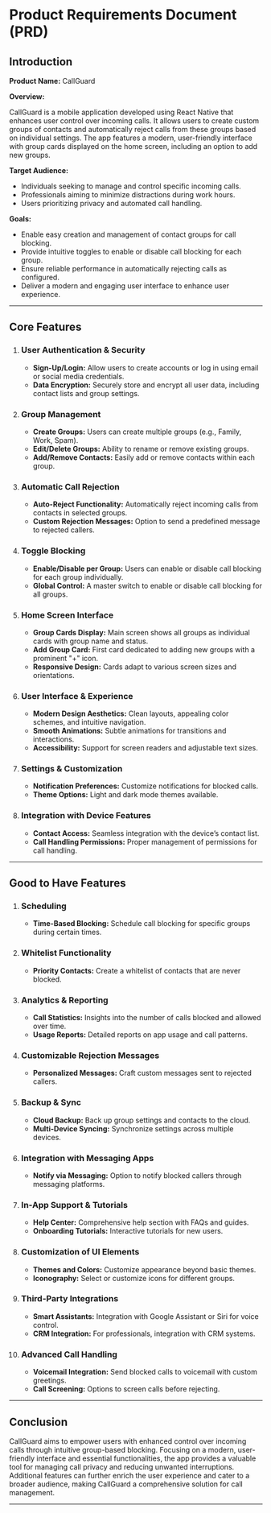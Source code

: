 # **Product Requirements Document (PRD)**

## **Introduction**

**Product Name:** CallGuard

**Overview:**

CallGuard is a mobile application developed using React Native that enhances user control over incoming calls. It allows users to create custom groups of contacts and automatically reject calls from these groups based on individual settings. The app features a modern, user-friendly interface with group cards displayed on the home screen, including an option to add new groups.

**Target Audience:**

- Individuals seeking to manage and control specific incoming calls.
- Professionals aiming to minimize distractions during work hours.
- Users prioritizing privacy and automated call handling.

**Goals:**

- Enable easy creation and management of contact groups for call blocking.
- Provide intuitive toggles to enable or disable call blocking for each group.
- Ensure reliable performance in automatically rejecting calls as configured.
- Deliver a modern and engaging user interface to enhance user experience.

---

## **Core Features**

1. ### **User Authentication & Security**

   - **Sign-Up/Login:** Allow users to create accounts or log in using email or social media credentials.
   - **Data Encryption:** Securely store and encrypt all user data, including contact lists and group settings.

2. ### **Group Management**

   - **Create Groups:** Users can create multiple groups (e.g., Family, Work, Spam).
   - **Edit/Delete Groups:** Ability to rename or remove existing groups.
   - **Add/Remove Contacts:** Easily add or remove contacts within each group.

3. ### **Automatic Call Rejection**

   - **Auto-Reject Functionality:** Automatically reject incoming calls from contacts in selected groups.
   - **Custom Rejection Messages:** Option to send a predefined message to rejected callers.

4. ### **Toggle Blocking**

   - **Enable/Disable per Group:** Users can enable or disable call blocking for each group individually.
   - **Global Control:** A master switch to enable or disable call blocking for all groups.

5. ### **Home Screen Interface**

   - **Group Cards Display:** Main screen shows all groups as individual cards with group name and status.
   - **Add Group Card:** First card dedicated to adding new groups with a prominent "+" icon.
   - **Responsive Design:** Cards adapt to various screen sizes and orientations.

6. ### **User Interface & Experience**

   - **Modern Design Aesthetics:** Clean layouts, appealing color schemes, and intuitive navigation.
   - **Smooth Animations:** Subtle animations for transitions and interactions.
   - **Accessibility:** Support for screen readers and adjustable text sizes.

7. ### **Settings & Customization**

   - **Notification Preferences:** Customize notifications for blocked calls.
   - **Theme Options:** Light and dark mode themes available.

8. ### **Integration with Device Features**

   - **Contact Access:** Seamless integration with the device’s contact list.
   - **Call Handling Permissions:** Proper management of permissions for call handling.

---

## **Good to Have Features**

1. ### **Scheduling**

   - **Time-Based Blocking:** Schedule call blocking for specific groups during certain times.

2. ### **Whitelist Functionality**

   - **Priority Contacts:** Create a whitelist of contacts that are never blocked.

3. ### **Analytics & Reporting**

   - **Call Statistics:** Insights into the number of calls blocked and allowed over time.
   - **Usage Reports:** Detailed reports on app usage and call patterns.

4. ### **Customizable Rejection Messages**

   - **Personalized Messages:** Craft custom messages sent to rejected callers.

5. ### **Backup & Sync**

   - **Cloud Backup:** Back up group settings and contacts to the cloud.
   - **Multi-Device Syncing:** Synchronize settings across multiple devices.

6. ### **Integration with Messaging Apps**

   - **Notify via Messaging:** Option to notify blocked callers through messaging platforms.

7. ### **In-App Support & Tutorials**

   - **Help Center:** Comprehensive help section with FAQs and guides.
   - **Onboarding Tutorials:** Interactive tutorials for new users.

8. ### **Customization of UI Elements**

   - **Themes and Colors:** Customize appearance beyond basic themes.
   - **Iconography:** Select or customize icons for different groups.

9. ### **Third-Party Integrations**

   - **Smart Assistants:** Integration with Google Assistant or Siri for voice control.
   - **CRM Integration:** For professionals, integration with CRM systems.

10. ### **Advanced Call Handling**

    - **Voicemail Integration:** Send blocked calls to voicemail with custom greetings.
    - **Call Screening:** Options to screen calls before rejecting.

---

## **Conclusion**

CallGuard aims to empower users with enhanced control over incoming calls through intuitive group-based blocking. Focusing on a modern, user-friendly interface and essential functionalities, the app provides a valuable tool for managing call privacy and reducing unwanted interruptions. Additional features can further enrich the user experience and cater to a broader audience, making CallGuard a comprehensive solution for call management.

---
